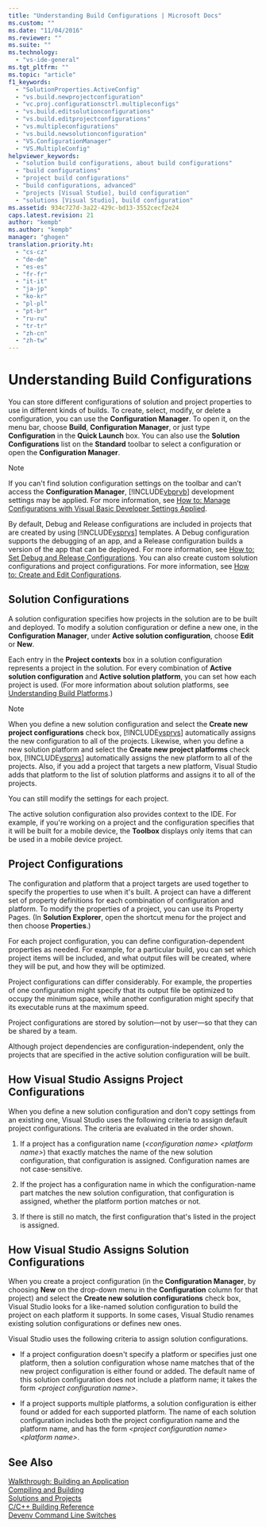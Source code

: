 ```yaml
---
title: "Understanding Build Configurations | Microsoft Docs"
ms.custom: ""
ms.date: "11/04/2016"
ms.reviewer: ""
ms.suite: ""
ms.technology: 
  - "vs-ide-general"
ms.tgt_pltfrm: ""
ms.topic: "article"
f1_keywords: 
  - "SolutionProperties.ActiveConfig"
  - "vs.build.newprojectconfiguration"
  - "vc.proj.configurationsctrl.multipleconfigs"
  - "vs.build.editsolutionconfigurations"
  - "vs.build.editprojectconfigurations"
  - "vs.multipleconfigurations"
  - "vs.build.newsolutionconfiguration"
  - "VS.ConfigurationManager"
  - "VS.MultipleConfig"
helpviewer_keywords: 
  - "solution build configurations, about build configurations"
  - "build configurations"
  - "project build configurations"
  - "build configurations, advanced"
  - "projects [Visual Studio], build configuration"
  - "solutions [Visual Studio], build configuration"
ms.assetid: 934c727d-3a22-429c-bd13-3552cecf2e24
caps.latest.revision: 21
author: "kempb"
ms.author: "kempb"
manager: "ghogen"
translation.priority.ht: 
  - "cs-cz"
  - "de-de"
  - "es-es"
  - "fr-fr"
  - "it-it"
  - "ja-jp"
  - "ko-kr"
  - "pl-pl"
  - "pt-br"
  - "ru-ru"
  - "tr-tr"
  - "zh-cn"
  - "zh-tw"
---
```

# Understanding Build Configurations
You can store different configurations of solution and project properties to use in different kinds of builds. To create, select, modify, or delete a configuration, you can use the **Configuration Manager**. To open it, on the menu bar, choose **Build**, **Configuration Manager**, or just type **Configuration** in the **Quick Launch** box. You can also use the **Solution Configurations** list on the **Standard** toolbar to select a configuration or open the **Configuration Manager**.  
  
> [!NOTE]
>  If you can't find solution configuration settings on the toolbar and can't access the **Configuration Manager**, [!INCLUDE[vbprvb](../code-quality/includes/vbprvb_md.md)] development settings may be applied. For more information, see [How to: Manage Configurations with Visual Basic Developer Settings Applied](../ide/how-to-manage-build-configurations-with-visual-basic-developer-settings-applied.md).  
  
 By default, Debug and Release configurations are included in projects that are created by using [!INCLUDE[vsprvs](../code-quality/includes/vsprvs_md.md)] templates. A Debug configuration supports the debugging of an app, and a Release configuration builds a version of the app that can be deployed. For more information, see [How to: Set Debug and Release Configurations](../debugger/how-to-set-debug-and-release-configurations.md). You can also create custom solution configurations and project configurations. For more information, see [How to: Create and Edit Configurations](../ide/how-to-create-and-edit-configurations.md).  
  
## Solution Configurations  
 A solution configuration specifies how projects in the solution are to be built and deployed. To modify a solution configuration or define a new one, in the **Configuration Manager**, under **Active solution configuration**, choose **Edit** or **New**.  
  
 Each entry in the **Project contexts** box in a solution configuration represents a project in the solution. For every combination of **Active solution configuration** and **Active solution platform**, you can set how each project is used. (For more information about solution platforms, see [Understanding Build Platforms](../ide/understanding-build-platforms.md).)  
  
> [!NOTE]
>  When you define a new solution configuration and select the **Create new project configurations** check box, [!INCLUDE[vsprvs](../code-quality/includes/vsprvs_md.md)] automatically assigns the new configuration to all of the projects. Likewise, when you define a new solution platform and select the **Create new project platforms** check box, [!INCLUDE[vsprvs](../code-quality/includes/vsprvs_md.md)] automatically assigns the new platform to all of the projects. Also, if you add a project that targets a new platform, Visual Studio adds that platform to the list of solution platforms and assigns it to all of the projects.  
>   
>  You can still modify the settings for each project.  
  
 The active solution configuration also provides context to the IDE. For example, if you're working on a project and the configuration specifies that it will be built for a mobile device, the **Toolbox** displays only items that can be used in a mobile device project.  
  
## Project Configurations  
 The configuration and platform that a project targets are used together to specify the properties to use when it's built. A project can have a different set of property definitions for each combination of configuration and platform. To modify the properties of a project, you can use its Property Pages. (In **Solution Explorer**, open the shortcut menu for the project and then choose **Properties**.)  
  
 For each project configuration, you can define configuration-dependent properties as needed. For example, for a particular build, you can set which project items will be included, and what output files will be created, where they will be put, and how they will be optimized.  
  
 Project configurations can differ considerably. For example, the properties of one configuration might specify that its output file be optimized to occupy the minimum space, while another configuration might specify that its executable runs at the maximum speed.  
  
 Project configurations are stored by solution—not by user—so that they can be shared by a team.  
  
 Although project dependencies are configuration-independent, only the projects that are specified in the active solution configuration will be built.  
  
## How Visual Studio Assigns Project Configurations  
 When you define a new solution configuration and don't copy settings from an existing one, Visual Studio uses the following criteria to assign default project configurations. The criteria are evaluated in the order shown.  
  
1.  If a project has a configuration name (*\<configuration name> \<platform name>*) that exactly matches the name of the new solution configuration, that configuration is assigned. Configuration names are not case-sensitive.  
  
2.  If the project has a configuration name in which the configuration-name part matches the new solution configuration, that configuration is assigned, whether the platform portion matches or not.  
  
3.  If there is still no match, the first configuration that's listed in the project is assigned.  
  
## How Visual Studio Assigns Solution Configurations  
 When you create a project configuration (in the **Configuration Manager**, by choosing **New** on the drop-down menu in the **Configuration** column for that project) and select the **Create new solution configurations** check box, Visual Studio looks for a like-named solution configuration to build the project on each platform it supports. In some cases, Visual Studio renames existing solution configurations or defines new ones.  
  
 Visual Studio uses the following criteria to assign solution configurations.  
  
-   If a project configuration doesn't specify a platform or specifies just one platform, then a solution configuration whose name matches that of the new project configuration is either found or added. The default name of this solution configuration does not include a platform name; it takes the form *\<project configuration name>*.  
  
-   If a project supports multiple platforms, a solution configuration is either found or added for each supported platform. The name of each solution configuration includes both the project configuration name and the platform name, and has the form *\<project configuration name> \<platform name>*.  
  
## See Also  
 [Walkthrough: Building an Application](../ide/walkthrough-building-an-application.md)   
 [Compiling and Building](../ide/compiling-and-building-in-visual-studio.md)   
 [Solutions and Projects](../ide/solutions-and-projects-in-visual-studio.md)   
 [C/C++ Building Reference](/visual-cpp/build/reference/c-cpp-building-reference)   
 [Devenv Command Line Switches](../ide/reference/devenv-command-line-switches.md)